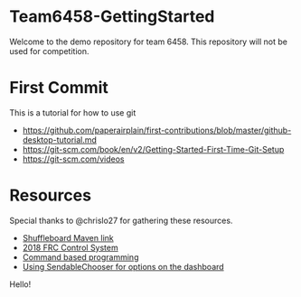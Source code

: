 # Team6458-GettingStarted
Welcome to the demo repository for team 6458. This repository will not be used for competition.

# First Commit
This is a tutorial for how to use git
* https://github.com/paperairplain/first-contributions/blob/master/github-desktop-tutorial.md
* https://git-scm.com/book/en/v2/Getting-Started-First-Time-Git-Setup
* https://git-scm.com/videos

# Resources
Special thanks to @chrislo27 for gathering these resources.
* [Shuffleboard Maven link](http://first.wpi.edu/FRC/roborio/maven/release/edu/wpi/first/shuffleboard/app/)
* [2018 FRC Control System](https://wpilib.screenstepslive.com/s/4485)
* [Command based programming](https://wpilib.screenstepslive.com/s/currentCS/m/java/l/599732-what-is-command-based-programming)
* [Using SendableChooser for options on the dashboard](https://wpilib.screenstepslive.com/s/currentCS/m/smartdashboard/l/255419-choosing-an-autonomous-program-from-smartdashboard)

Hello!
